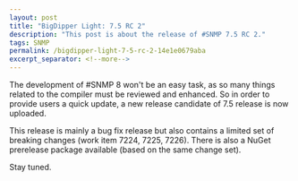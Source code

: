 ```yaml
---
layout: post
title: "BigDipper Light: 7.5 RC 2"
description: "This post is about the release of #SNMP 7.5 RC 2."
tags: SNMP
permalink: /bigdipper-light-7-5-rc-2-14e1e0679aba
excerpt_separator: <!--more-->
---
```

The development of #SNMP 8 won't be an easy task, as so many things related to the compiler must be reviewed and enhanced. So in order to provide users a quick update, a new release candidate of 7.5 release is now uploaded.

This release is mainly a bug fix release but also contains a limited set of breaking changes (work item 7224, 7225, 7226). There is also a NuGet prerelease package available (based on the same change set).

Stay tuned.
<!--more-->